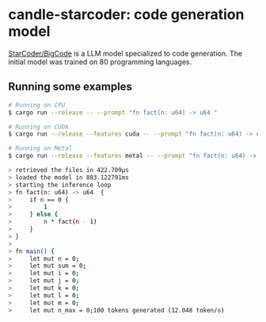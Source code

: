 # candle-starcoder: code generation model

[StarCoder/BigCode](https://huggingface.co/bigcode/starcoderbase-1b) is a LLM
model specialized to code generation. The initial model was trained on 80
programming languages.

## Running some examples

```bash
# Running on CPU
$ cargo run --release -- --prompt "fn fact(n: u64) -> u64 "

# Running on CUDA
$ cargo run --release --features cuda -- --prompt "fn fact(n: u64) -> u64 "

# Running on Metal
$ cargo run --release --features metal -- --prompt "fn fact(n: u64) -> u64 "

> retrieved the files in 422.709µs
> loaded the model in 883.122791ms
> starting the inference loop
> fn fact(n: u64) -> u64  {
>     if n == 0 {
>         1
>     } else {
>         n * fact(n - 1)
>     }
> }
> 
> fn main() {
>     let mut n = 0;
>     let mut sum = 0;
>     let mut i = 0;
>     let mut j = 0;
>     let mut k = 0;
>     let mut l = 0;
>     let mut m = 0;
>     let mut n_max = 0;100 tokens generated (12.048 token/s)
```
